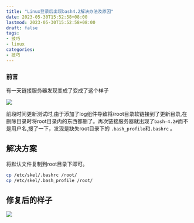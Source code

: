 ```yaml
---
title: "Linux登录后出现bash4.2解决办法及原因"
date: 2023-05-30T15:52:58+08:00
lastmod: 2023-05-30T15:52:58+08:00
draft: false
tags:
- 技巧
- linux
categories:
- 技巧
---
```


### 前言

有一天链接服务器发现变成了变成了这个样子

![](https://raw.githubusercontent.com/sxz799/tuchuang-blog/main/img/2023/05/2023/05301559815.png)

前段时间更新测试时,由于添加了log组件导致将/root目录软链接到了更新目录,在删除目录时将root目录内的东西都删了。再次链接服务器就出现了`bash-4.2#`而不是用户名,搜了一下，发现是缺失root目录下的
`.bash_profile`和`.bashrc` 。


<!--more-->

## 解决方案

将默认文件复制到root目录下即可。

```bash
cp /etc/skel/.bashrc /root/
cp /etc/skel/.bash_profile /root/
```

## 修复后的样子

![](https://raw.githubusercontent.com/sxz799/tuchuang-blog/main/img/2023/05/2023/05301600439.png)



